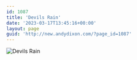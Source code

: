 ```yaml
---
id: 1087
title: 'Devils Rain'
date: '2023-03-17T13:45:16+00:00'
layout: page
guid: 'http://new.andydixon.com/?page_id=1087'
---
```


![Devils Rain](https://i0.wp.com/assets.g8x2.ldn.idrivee2-23.com/posters/Devils%20Rain%2001.jpg?w=1200&ssl=1 "Devils Rain")